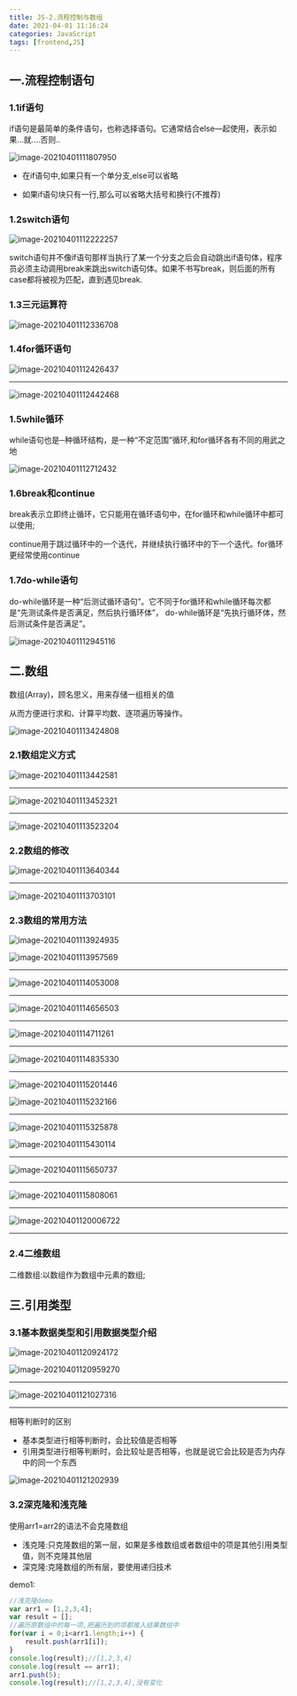 ```yaml
---
title: JS-2.流程控制与数组
date: 2021-04-01 11:16:24
categories: JavaScript
tags: [frontend,JS]
---
```


## 一.流程控制语句

### 1.1if语句

if语句是最简单的条件语句，也称选择语句。它通常结合else—起使用，表示如果...就....否则..

![image-20210401111807950](https://gitee.com/cao_ziqiang/img/raw/master/image-20210401111807950.png)

- 在if语句中,如果只有一个单分支,else可以省略

- 如果if语句块只有一行,那么可以省略大括号和换行(不推荐)

### 1.2switch语句

![image-20210401112222257](https://gitee.com/cao_ziqiang/img/raw/master/image-20210401112222257.png)

switch语句并不像if语句那样当执行了某一个分支之后会自动跳出if语句体，程序员必须主动调用break来跳出switch语句体。如果不书写break，则后面的所有case都将被视为匹配，直到遇见break.

### 1.3三元运算符

![image-20210401112336708](https://gitee.com/cao_ziqiang/img/raw/master/image-20210401112336708.png)

### 1.4for循环语句

![image-20210401112426437](https://gitee.com/cao_ziqiang/img/raw/master/image-20210401112426437.png)

<hr/>

![image-20210401112442468](https://gitee.com/cao_ziqiang/img/raw/master/image-20210401112442468.png)

### 1.5while循环

while语句也是─种循环结构，是一种“不定范围”循环,和for循环各有不同的用武之地

![image-20210401112712432](https://gitee.com/cao_ziqiang/img/raw/master/image-20210401112712432.png)

### 1.6break和continue

break表示立即终止循环，它只能用在循环语句中，在for循环和while循环中都可以使用;

continue用于跳过循环中的一个迭代，并继续执行循环中的下一个迭代。for循环更经常使用continue

### 1.7do-while语句

do-while循环是一种“后测试循环语句”。它不同于for循环和while循环每次都是“先测试条件是否满足，然后执行循环体”， do-while循环是“先执行循环体，然后测试条件是否满足”。

![image-20210401112945116](https://gitee.com/cao_ziqiang/img/raw/master/image-20210401112945116.png)

## 二.数组

数组(Array)，顾名思义，用来存储一组相关的值

从而方便进行求和、计算平均数、逐项遍历等操作。

![image-20210401113424808](https://gitee.com/cao_ziqiang/img/raw/master/image-20210401113424808.png)

### 2.1数组定义方式

![image-20210401113442581](https://gitee.com/cao_ziqiang/img/raw/master/image-20210401113442581.png)

<hr/>

![image-20210401113452321](https://gitee.com/cao_ziqiang/img/raw/master/image-20210401113452321.png)

<hr/>

![image-20210401113523204](https://gitee.com/cao_ziqiang/img/raw/master/image-20210401113523204.png)

### 2.2数组的修改

![image-20210401113640344](https://gitee.com/cao_ziqiang/img/raw/master/image-20210401113640344.png)

<hr/>

![image-20210401113703101](https://gitee.com/cao_ziqiang/img/raw/master/image-20210401113703101.png)

### 2.3数组的常用方法

![image-20210401113924935](https://gitee.com/cao_ziqiang/img/raw/master/image-20210401113924935.png)

![image-20210401113957569](https://gitee.com/cao_ziqiang/img/raw/master/image-20210401113957569.png)

<hr/>

![image-20210401114053008](https://gitee.com/cao_ziqiang/img/raw/master/image-20210401114053008.png)

<hr/>

![image-20210401114656503](https://gitee.com/cao_ziqiang/img/raw/master/image-20210401114656503.png)

<hr/>

![image-20210401114711261](https://gitee.com/cao_ziqiang/img/raw/master/image-20210401114711261.png)

<hr/>

![image-20210401114835330](https://gitee.com/cao_ziqiang/img/raw/master/image-20210401114835330.png)

<hr/>

![image-20210401115201446](https://gitee.com/cao_ziqiang/img/raw/master/image-20210401115201446.png)

![image-20210401115232166](https://gitee.com/cao_ziqiang/img/raw/master/image-20210401115232166.png)

<hr/>

![image-20210401115325878](https://gitee.com/cao_ziqiang/img/raw/master/image-20210401115325878.png)

![image-20210401115430114](https://gitee.com/cao_ziqiang/img/raw/master/image-20210401115430114.png)

<hr/>

![image-20210401115650737](https://gitee.com/cao_ziqiang/img/raw/master/image-20210401115650737.png)

<hr/>

![image-20210401115808061](https://gitee.com/cao_ziqiang/img/raw/master/image-20210401115808061.png)

<hr/>

![image-20210401120006722](https://gitee.com/cao_ziqiang/img/raw/master/image-20210401120006722.png)

<hr/>

### 2.4二维数组

二维数组:以数组作为数组中元素的数组;

## 三.引用类型

### 3.1基本数据类型和引用数据类型介绍

![image-20210401120924172](https://gitee.com/cao_ziqiang/img/raw/master/image-20210401120924172.png)

![image-20210401120959270](https://gitee.com/cao_ziqiang/img/raw/master/image-20210401120959270.png)

<hr/>

![image-20210401121027316](https://gitee.com/cao_ziqiang/img/raw/master/image-20210401121027316.png)

<hr/>

相等判断时的区别

- 基本类型进行相等判断时，会比较值是否相等
- 引用类型进行相等判断时，会比较址是否相等，也就是说它会比较是否为内存中的同一个东西

![image-20210401121202939](https://gitee.com/cao_ziqiang/img/raw/master/image-20210401121202939.png)

### 3.2深克隆和浅克隆

使用arr1=arr2的语法不会克隆数组

- 浅克隆:只克隆数组的第一层，如果是多维数组或者数组中的项是其他引用类型值，则不克隆其他层
- 深克隆:克隆数组的所有层，要使用递归技术

demo1:

```js
//浅克隆demo
var arr1 = [1,2,3,4];
var result = [];
//遍历原数组中的每一项,把遍历到的项都推入结果数组中
for(var i = 0;i<arr1.length;i++) {
	result.push(arr1[i]);
}
console.log(result);//[1,2,3,4]
console.log(result == arr1);
arr1.push(5);
console.log(result);//[1,2,3,4],没有变化
```

